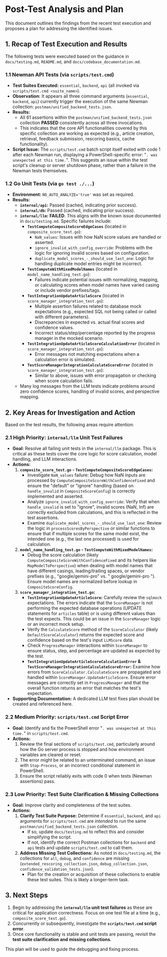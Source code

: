 # Post-Test Analysis and Plan

This document outlines the findings from the recent test execution and proposes a plan for addressing the identified issues.

## 1. Recap of Test Execution and Results

The following tests were executed based on the guidance in `docs/testing.md`, `README.md`, and `docs/codebase_documentation.md`.

### 1.1 Newman API Tests (via `scripts/test.cmd`)

- **Test Suites Executed:** `essential`, `backend`, `api` (all invoked via `scripts/test.cmd <suite_name>`).
- **Observation:** It appears all three command arguments (`essential`, `backend`, `api`) currently trigger the execution of the same Newman collection: `postman/unified_backend_tests.json`.
- **Results:**
    - All 61 assertions within the `postman/unified_backend_tests.json` collection **PASSED** consistently across all three invocations.
    - This indicates that the core API functionalities covered by this specific collection are working as expected (e.g., article creation, retrieval, feedback submission, rescoring basics, cache functionality).
- **Script Issue:** The `scripts/test.cmd` batch script itself exited with code 1 after each Newman run, displaying a PowerShell-specific error: "`. was unexpected at this time.`". This suggests an issue within the test script's cleanup or server shutdown phase, rather than a failure in the Newman tests themselves.

### 1.2 Go Unit Tests (via `go test ./...`)

- **Environment:** `NO_AUTO_ANALYZE='true'` was set as required.
- **Results:**
    - **`internal/api`:** Passed (cached, indicating prior success).
    - **`internal/db`:** Passed (cached, indicating prior success).
    - **`internal/llm`:** **FAILED**. This aligns with the known issue documented in `docs/testing.md`. Specific failures include:
        - **`TestComputeCompositeScoreEdgeCases`** (located in `composite_score_test.go`):
            - `NaN_values`: Issues with how NaN score values are handled or asserted.
            - `ignore_invalid_with_config_override`: Problems with the logic for ignoring invalid scores based on configuration.
            - `duplicate_model_scores_-_should_use_last_one`: Logic for handling duplicate model entries might be incorrect.
        - **`TestComputeWithMixedModelNames`** (located in `model_name_handling_test.go`):
            - Failures indicate potential issues with normalizing, mapping, or calculating scores when model names have varied casing or include vendor prefixes/tags.
        - **`TestIntegrationUpdateArticleScore`** (located in `score_manager_integration_test.go`):
            - Multiple assertion failures related to database mock expectations (e.g., expected SQL not being called or called with different parameters).
            - Discrepancies in expected vs. actual final scores and confidence values.
            - Incorrect status/step/percentage reported by the progress manager in the mocked scenario.
        - **`TestIntegrationUpdateArticleScoreCalculationError`** (located in `score_manager_integration_test.go`):
            - Error messages not matching expectations when a calculation error is simulated.
        - **`TestScoreManagerIntegrationCalculateScoreError`** (located in `score_manager_integration_test.go`):
            - Similar to above, issues with error propagation or checking when score calculation fails.
    - Many log messages from the LLM tests indicate problems around zero confidence scores, handling of invalid scores, and perspective mapping.

## 2. Key Areas for Investigation and Action

Based on the test results, the following areas require attention:

### 2.1 High Priority: `internal/llm` Unit Test Failures

- **Goal:** Resolve all failing unit tests in the `internal/llm` package. This is critical as these tests cover the core logic for score calculation, model handling, and LLM interactions.
- **Actions:**
    1.  **`composite_score_test.go` - `TestComputeCompositeScoreEdgeCases`:**
        *   Investigate `NaN_values` failure: Debug how NaN inputs are processed by `ComputeCompositeScoreWithConfidenceFixed` and ensure the "default" or "ignore" handling (based on `handle_invalid` in `CompositeScoreConfig`) is correctly implemented and asserted.
        *   Analyze `ignore_invalid_with_config_override`: Verify that when `handle_invalid` is set to "ignore", invalid scores (NaN, Inf) are correctly excluded from calculations, and this is reflected in the test assertions.
        *   Examine `duplicate_model_scores_-_should_use_last_one`: Review the logic in `processScoresByPerspective` or similar functions to ensure that if multiple scores for the same model exist, the intended one (e.g., the last one processed) is used for calculation.
    2.  **`model_name_handling_test.go` - `TestComputeWithMixedModelNames`:**
        *   Debug the score calculation (likely `ComputeCompositeScoreWithConfidenceFixed` and its helpers like `MapModelToPerspective`) when dealing with model names that have different casings, leading/trailing spaces, or vendor prefixes (e.g., "google/gemini-pro" vs. " google/gemini-pro "). Ensure model names are normalized before lookup in `CompositeScoreConfig`.
    3.  **`score_manager_integration_test.go`:**
        *   **`TestIntegrationUpdateArticleScore`:** Carefully review the `sqlmock` expectations. The errors indicate that the `ScoreManager` is not performing the expected database operations (UPDATE statements for `articles` table) or is using different values than the test expects. This could be an issue in the `ScoreManager` logic or an incorrect mock setup.
        *   Verify the `CalculateScore` method of the `ScoreCalculator` (likely `DefaultScoreCalculator`) returns the expected score and confidence based on the test's input `LLMScore` data.
        *   Check `ProgressManager` interactions within `ScoreManager` to ensure status, step, and percentage are updated as expected by the test.
        *   **`TestIntegrationUpdateArticleScoreCalculationError` & `TestScoreManagerIntegrationCalculateScoreError`:** Examine how errors from `ScoreCalculator.CalculateScore` are propagated and handled within `ScoreManager.UpdateArticleScore`. Ensure error messages are correctly set in `ProgressManager` and that the overall function returns an error that matches the test's expectation.
 - **Supporting Documentation:** A dedicated LLM test fixes plan should be created and referenced here.

### 2.2 Medium Priority: `scripts/test.cmd` Script Error

- **Goal:** Identify and fix the PowerShell error "`. was unexpected at this time.`" in `scripts/test.cmd`.
- **Actions:**
    1.  Review the final sections of `scripts/test.cmd`, particularly around how the Go server process is stopped and how environment variables are cleared or reset.
    2.  The error might be related to an unterminated command, an issue with `Stop-Process`, or an incorrect conditional statement in PowerShell.
    3.  Ensure the script reliably exits with code 0 when tests (Newman assertions) pass.

### 2.3 Low Priority: Test Suite Clarification & Missing Collections

- **Goal:** Improve clarity and completeness of the test suites.
- **Actions:**
    1.  **Clarify Test Suite Purpose:** Determine if `essential`, `backend`, and `api` arguments for `scripts/test.cmd` are *intended* to run the same `postman/unified_backend_tests.json` collection.
        *   If so, update `docs/testing.md` to reflect this and consider simplifying the script.
        *   If not, identify the correct Postman collections for `backend` and `api` tests and update `scripts/test.cmd` to call them.
    2.  **Address Missing Test Collections:** As noted in `docs/testing.md`, the collections for `all`, `debug`, and `confidence` are missing (`extended_rescoring_collection.json`, `debug_collection.json`, `confidence_validation_tests.json`).
        *   Plan for the creation or acquisition of these collections to enable these test suites. This is likely a longer-term task.

## 3. Next Steps

1.  Begin by addressing the **`internal/llm` unit test failures** as these are critical for application correctness. Focus on one test file at a time (e.g., `composite_score_test.go`).
2.  Concurrently or subsequently, investigate the **`scripts/test.cmd` script error**.
3.  Once core functionality is stable and unit tests are passing, revisit the **test suite clarification and missing collections**.

This plan will be used to guide the debugging and fixing process.
